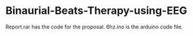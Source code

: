 # Binaurial-Beats-Therapy-using-EEG
Report.rar has the code for the proposal.
6hz.ino is the arduino code file.
